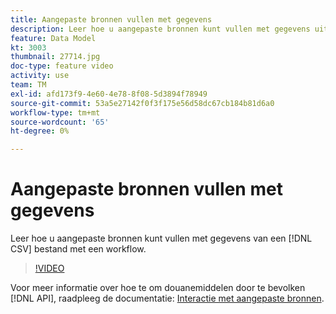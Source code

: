 ```yaml
---
title: Aangepaste bronnen vullen met gegevens
description: Leer hoe u aangepaste bronnen kunt vullen met gegevens uit een CSV-bestand via een workflow.
feature: Data Model
kt: 3003
thumbnail: 27714.jpg
doc-type: feature video
activity: use
team: TM
exl-id: afd173f9-4e60-4e78-8f08-5d3894f78949
source-git-commit: 53a5e27142f0f3f175e56d58dc67cb184b81d6a0
workflow-type: tm+mt
source-wordcount: '65'
ht-degree: 0%

---
```


# Aangepaste bronnen vullen met gegevens

Leer hoe u aangepaste bronnen kunt vullen met gegevens van een [!DNL CSV] bestand met een workflow.

>[!VIDEO](https://video.tv.adobe.com/v/27714?quality=9)

Voor meer informatie over hoe te om douanemiddelen door te bevolken [!DNL API], raadpleeg de documentatie: [Interactie met aangepaste bronnen](https://experienceleague.adobe.com/docs/campaign-standard/using/working-with-apis/interacting-with-custom-resources.html).
